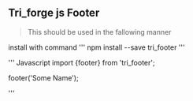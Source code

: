 ## Tri_forge js Footer

> This should be used in the fallowing manner

install with command
'''
npm install --save tri_footer
'''

''' Javascript
import {footer} from 'tri_footer';

footer('Some Name');

 '''